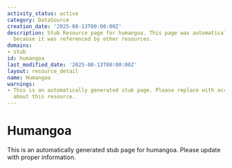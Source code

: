 ```yaml
---
activity_status: active
category: DataSource
creation_date: '2025-08-13T00:00:00Z'
description: Stub Resource page for humangoa. This page was automatically generated
  because it was referenced by other resources.
domains:
- stub
id: humangoa
last_modified_date: '2025-08-13T00:00:00Z'
layout: resource_detail
name: Humangoa
warnings:
- This is an automatically generated stub page. Please replace with accurate information
  about this resource.
---
```


# Humangoa

This is an automatically generated stub page for humangoa. Please update with proper information.
